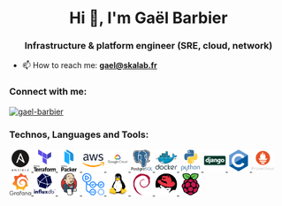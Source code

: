 <h1 align="center">Hi 👋, I'm Gaël Barbier</h1>
<h3 align="center">Infrastructure & platform engineer (SRE, cloud, network)</h3>

- 📫 How to reach me: **gael@skalab.fr**

<h3 align="left">Connect with me:</h3>
<p align="left">
<a href="https://linkedin.com/in/gael-barbier" target="blank"><img align="center" src="https://raw.githubusercontent.com/rahuldkjain/github-profile-readme-generator/master/src/images/icons/Social/linked-in-alt.svg" alt="gael-barbier" height="30" width="40" /></a>
</p>

<h3 align="left">Technos, Languages and Tools:</h3>
<p align="left">
	<a href="https://www.ansible.com/" target="_blank" rel="noreferrer"> <img src="https://raw.githubusercontent.com/devicons/devicon/master/icons/ansible/ansible-original-wordmark.svg" alt="ansible" width="40" height="40"/> </a>
	<a href="" target="_blank" rel="noreferrer"> <img src="https://raw.githubusercontent.com/devicons/devicon/master/icons/terraform/terraform-original-wordmark.svg" alt="terraform" width="40" height="40"/> </a>
	<a href="" target="_blank" rel="noreferrer"> <img src="https://raw.githubusercontent.com/devicons/devicon/master/icons/packer/packer-original-wordmark.svg" alt="packer" width="40" height="40"/> </a>
	<a href="" target="_blank" rel="noreferrer"> <img src="https://raw.githubusercontent.com/devicons/devicon/master/icons/amazonwebservices/amazonwebservices-original-wordmark.svg" alt="amazonwebservices" width="40" height="40"/> </a>
	<a href="" target="_blank" rel="noreferrer"> <img src="https://raw.githubusercontent.com/devicons/devicon/master/icons/googlecloud/googlecloud-original-wordmark.svg" alt="googlecloud" width="40" height="40"/> </a>
	<a href="" target="_blank" rel="noreferrer"> <img src="https://raw.githubusercontent.com/devicons/devicon/master/icons/postgresql/postgresql-original-wordmark.svg" alt="postgresql" width="40" height="40"/> </a>
	<a href="https://www.docker.com/" target="_blank" rel="noreferrer"> <img src="https://raw.githubusercontent.com/devicons/devicon/master/icons/docker/docker-original-wordmark.svg" alt="docker" width="40" height="40"/> </a>
	<a href="https://www.python.com/" target="_blank" rel="noreferrer"> <img src="https://raw.githubusercontent.com/devicons/devicon/master/icons/python/python-original-wordmark.svg" alt="python" width="40" height="40"/> </a>
	<a href="" target="_blank" rel="noreferrer"> <img src="https://raw.githubusercontent.com/devicons/devicon/master/icons/django/django-original.svg" alt="django" width="40" height="40"/> </a>
	<a href="" target="_blank" rel="noreferrer"> <img src="https://raw.githubusercontent.com/devicons/devicon/master/icons/c/c-original.svg" alt="c" width="40" height="40"/> </a>
	<a href="" target="_blank" rel="noreferrer"> <img src="https://raw.githubusercontent.com/devicons/devicon/master/icons/prometheus/prometheus-original-wordmark.svg" alt="prometheus" width="40" height="40"/> </a>
	<a href="" target="_blank" rel="noreferrer"> <img src="https://raw.githubusercontent.com/devicons/devicon/master/icons/grafana/grafana-original-wordmark.svg" alt="grafana" width="40" height="40"/> </a>
	<a href="" target="_blank" rel="noreferrer"> <img src="https://raw.githubusercontent.com/devicons/devicon/master/icons/influxdb/influxdb-original-wordmark.svg" alt="influxdb" width="40" height="40"/> </a>
	<a href="" target="_blank" rel="noreferrer"> <img src="https://raw.githubusercontent.com/devicons/devicon/master/icons/jenkins/jenkins-original.svg" alt="jenkins" width="40" height="40"/> </a>
	<a href="" target="_blank" rel="noreferrer"> <img src="https://raw.githubusercontent.com/devicons/devicon/master/icons/githubactions/githubactions-original.svg" alt="githubactions" width="40" height="40"/> </a>
	<a href="" target="_blank" rel="noreferrer"> <img src="https://raw.githubusercontent.com/devicons/devicon/master/icons/linux/linux-original.svg" alt="linux" width="40" height="40"/> </a>
	<a href="" target="_blank" rel="noreferrer"> <img src="https://raw.githubusercontent.com/devicons/devicon/master/icons/debian/debian-original.svg" alt="debian" width="40" height="40"/> </a>
	<a href="" target="_blank" rel="noreferrer"> <img src="https://raw.githubusercontent.com/devicons/devicon/master/icons/redhat/redhat-original.svg" alt="redhat" width="40" height="40"/> </a>
	<a href="" target="_blank" rel="noreferrer"> <img src="https://raw.githubusercontent.com/devicons/devicon/master/icons/raspberrypi/raspberrypi-original.svg" alt="raspberrypi" width="40" height="40"/> </a>
</p>
